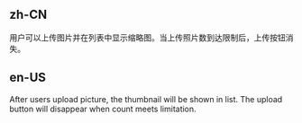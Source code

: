 ## zh-CN

用户可以上传图片并在列表中显示缩略图。当上传照片数到达限制后，上传按钮消失。

## en-US

After users upload picture, the thumbnail will be shown in list. The upload button will disappear when count meets limitation.
